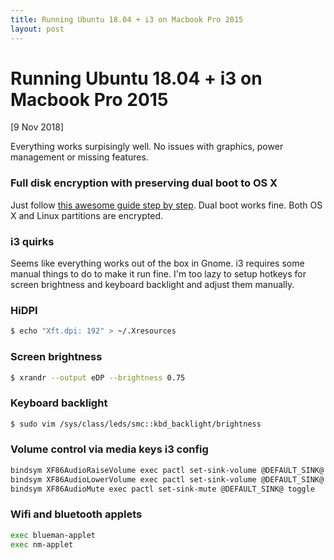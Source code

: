 ```yaml
---
title: Running Ubuntu 18.04 + i3 on Macbook Pro 2015
layout: post
---
```


# Running Ubuntu 18.04 + i3 on Macbook Pro 2015

<div class="date">[9 Nov 2018]</div>

Everything works surpisingly well. No issues with graphics, power management or
missing features.

### Full disk encryption with preserving dual boot to OS X

Just follow [this awesome guide step by
step](https://blog.jayway.com/2015/11/22/ubuntu-full-disk-encrypted-macosx/).
Dual boot works fine. Both OS X and Linux partitions are encrypted.

### i3 quirks

Seems like everything works out of the box in Gnome. i3 requires some manual
things to do to make it run fine. I'm too lazy to setup hotkeys for screen
brightness and keyboard backlight and adjust them manually.

### HiDPI

```bash
$ echo "Xft.dpi: 192" > ~/.Xresources
```

### Screen brightness

```bash
$ xrandr --output eDP --brightness 0.75
```

### Keyboard backlight

```bash
$ sudo vim /sys/class/leds/smc::kbd_backlight/brightness
```

### Volume control via media keys i3 config

```bash
bindsym XF86AudioRaiseVolume exec pactl set-sink-volume @DEFAULT_SINK@ +10%; exec pactl set-sink-mute @DEFAULT_SINK@ 0
bindsym XF86AudioLowerVolume exec pactl set-sink-volume @DEFAULT_SINK@ -10%; exec pactl set-sink-mute @DEFAULT_SINK@ 0
bindsym XF86AudioMute exec pactl set-sink-mute @DEFAULT_SINK@ toggle
```

### Wifi and bluetooth applets

```bash
exec blueman-applet
exec nm-applet
```

<br/>
